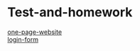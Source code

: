 # Test-and-homework <br/>
<a href='https://comforting-rabanadas-ca9d29.netlify.app/' target="_blank">one-page-website</a> <br/>
<a href='https://heartfelt-salmiakki-4768cf.netlify.app' target="_blank">login-form</a> <br/>
